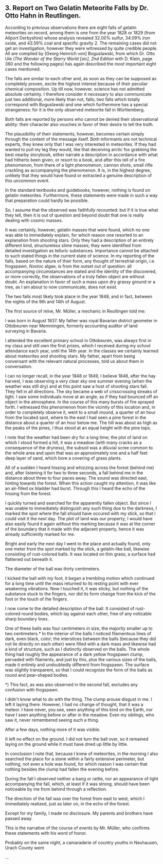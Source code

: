 ## 3. Report on Two Gelatin Meteorite Falls by Dr. Otto Hahn in Reutlingen.

According to previous observations there are eight falls of gelatin meteorites on record, among them is one from the year 1828 or 1829 (from Allport Derbyshire) whose analysis revealed 32.00% sulfur, 34.09% iron oxide, and 43.59% coal and specific gravity 2. The remaining cases did not get an investigation, however they were witnessed by quite credible people. All are compiled by [Georg Heinrich von] Boguslawski, from which Dr. Otto Ule (_The Wonder of the Starry World [sic], 2nd Edition_ with D. Klein, page 360 and the following pages) has again described the most important eight cases mentioned.

The falls are similar to each other and, as soon as they can be supposed as completely proven, excite the highest interest because of their peculiar chemical composition. Up till now, however, science has not admitted absolute certainty. I therefore consider it necessary to also communicate just two additional, more likely than not, falls; two falls which totally correspond with Boguslawski and one which furthermore has a special strangeness: for it is the only observed meteorite fall in Württemberg.

Both falls are reported by persons who cannot be denied their observational ability: their character also vouches in favor of their desire to tell the truth.

The plausibility of their statements, however, becomes certain simply through the content of the message itself. Both informants are not technical experts, they knew only that I was very interested in meteorites. If they had wanted to pull my leg they would, like that deceiving arctic fox grabbing the best nearby storybook, either narrate a description in accordance with what had hitherto been given, or resort to a book, and after this tell of a fire phenomenon, from there of a light phenomenon, cannon shots, small rifle crackling as accompanying the phenomenon. It is, in the highest degree, unlikely that they would have found or extracted a genuine description of this uncommon event.

In the standard textbooks and guidebooks, however, nothing is found on gelatin meteorites. Furthermore, these statements were made in such a way that preparation could hardly be possible.

So, I assume that the observed was faithfully recounted: but if it is true what they tell, then it is out of question and beyond doubt that one is really dealing with cosmic masses. 

It was certainly, however, gelatin masses that were found, which no one was able to immediately explain, for which reason one resorted to an explanation from shooting stars. Only they had a description of an entirely different kind, structureless slime masses; they were identified from detailed investigation as telluric substances. Importance cannot be attached to such stated things in the current state of science. In my reporting of the falls, based on the nature of their form, any thought of terrestrial origin, i.e. frogspawn, _Nostoc_ algae, is from the outset out of question: all accompanying circumstances are stated and the identity of the discovered, or more correctly, the observations of a truly fallen object are without doubt. An explanation in favor of such a mass upon dry grassy ground or a tree, as I am about to now communicate, does not exist.

The two falls most likely took place in the year 1848, and in fact, between the nights of the 9th and 14th of August.

The first source of mine, Mr. Müller, a mechanic in Reutlingen told me:

I was born in August 1837. My father was royal Bavarian district geometer in Ottobeuren near Memmingen, formerly accounting auditor of land surveying in Bavaria.

I attended the excellent primary school in Ottobeuren, was always first in my class and still own the first prizes, which I received during my school attendance each year, until the 14th year. In the classes we certainly learned about meteorites and shooting stars. My father, apart from being conversant with the relevant natural processes, told us about them in conversation.

I can no longer recall, in the year 1848 or 1849, I believe 1848, after the hay harvest, I was observing a very clear sky one summer evening (when the weather was still dry) and at this point saw a host of shooting stars fall. They fell in all directions. The sky became a web of crisscrossing streaks of light. I saw some individuals move at an angle, as if they had bounced off an object in the atmosphere. In the course of this many bursts of fire sprayed forth. I witnessed this phenomenon from the vicinity of this location and, in order to completely observe it, went to a small mound, a quarter of an hour from the located spot, where to the east I had seen a pine forest in the distance about a quarter of an hour below me. The hill was about as high as the peaks of the pines, I thus stood at an equal height with the pine tops.

I note that the weather had been dry for a long time; the plot of land on which I stood formed a hill, it was a meadow (with many cracks as a consequence of the dryness), the subsoil was a diluvial scree common to the whole area and upon that was an approximately one and a half feet deep layer of sand, which bore a covering of grass plants.

All of a sudden I heard hissing and whizzing across the forest (behind me) and, after listening it for two to three seconds, a fall behind me in the distance about three to four paces away. The sound was directed east, hinting towards the forest. When this action caught my attention, it was like an air-filled ox bladder had burst. Through this I heard the echo of the hissing from the forest.

I quickly turned and searched for the apparently fallen object. But since I was unable to immediately distinguish any such thing due to the darkness, I marked the spot where the fall should have occured with my stick, so that I could visit it the next day. The plot of land was our property; I would have also easily found it again without this marking because it was at the corner of the boundary that it made with the adjacent property, hence it was already sufficiently marked for me.

Bright and early the next day I went to the place and actually found, only one meter from the spot marked by the stick, a gelatin-like ball, likewise consisting of rust-colored balls. It was located on thin grass; a surface had flattened out beneath it.

The diameter of the ball was thirty centimeters.

I kicked the ball with my foot, it began a trembling motion which continued for a long time until the mass returned to its resting point with ever weakening vibrations. Now I touched it, it was sticky, but nothing of the substance stuck to the fingers, nor did its form change from the kick of the foot or the touch of the fingers.

I now come to the detailed description of the ball. It consisted of rust-colored round bodies, which lay against each other, free of any noticable sharp boundary lines.

One of these balls was four centimeters in size, the majority smaller up to two centimeters.* In the interior of the balls I noticed filamentous lines of dark, even black, color; the interstices between the balls (because they did not lie directly on each other) were filled with a dark mass and likewise had a kind of structure, such as I distinctly observed on the balls. The whole thing had roughly the appearance of a dark yellow frogspawn clump, pervaded with filaments, and just by this, plus the various sizes of the balls, made it entirely and undoubtedly different from frogspawn. The surface was slightly transparent, so that I could recognize the form of the balls as round and pear-shaped bodies.

*) This fact, as was also observed in the second fall, excludes any confusion with frogspawn.

I didn't know what to do with the thing. The clump arouse disgust in me. I left it laying there. However, I had no change of thought, that it was a meteor. I have never, you see, seen anything of this kind on the Earth, nor have I seen anything before or after in the meadow. Even my siblings, who saw it, never remembered seeing such a thing.

After a few days, nothing more of it was visible.

It left no effect on the ground. I did not turn the ball over, so it remained laying on the ground while it must have dried up little by little.

In conclusion I note that, because I knew of meteorites, in the morning I also searched the place for a stone within a fairly extensive perimeter, but nothing, not even a hole was found, for which reason I was certain that nothing besides the clump had fallen the evening before.

During the fall I observed neither a bang or rattle, nor an appearance of light accompanying the fall, which, at least if it was strong, should have been noticeable by me from behind through a reflection.

The direction of the fall was over the forest from east to west, which I immediately realized, just as later on, in the echo of the forest.

Except for my family, I made no disclosure. My parents and brothers have passed away.

This is the narrative of the course of events by Mr. Müller, who confirms these statements with his word of honor.

Probably on the same night, a camaraderie of country youths in Neuhausen, Urach County went 

...
